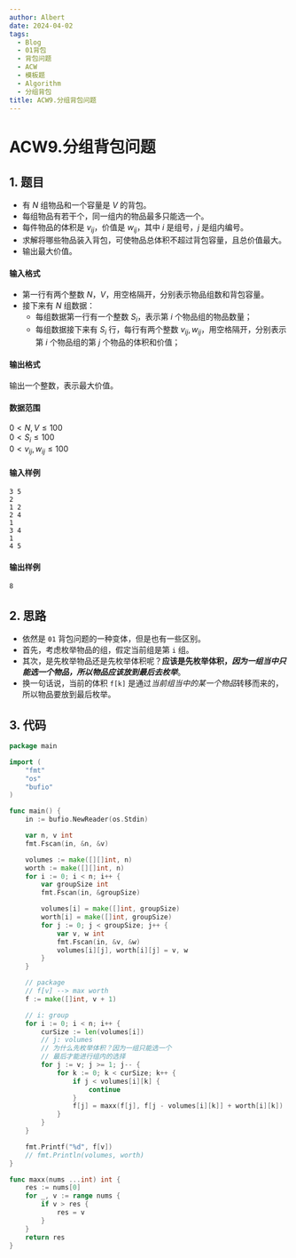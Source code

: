 ```yaml
---
author: Albert
date: 2024-04-02
tags:
  - Blog
  - 01背包
  - 背包问题
  - ACW
  - 模板题
  - Algorithm
  - 分组背包
title: ACW9.分组背包问题
---
```


# ACW9.分组背包问题

## 1. 题目

- 有 $N$ 组物品和一个容量是 $V$ 的背包。
- 每组物品有若干个，同一组内的物品最多只能选一个。
- 每件物品的体积是 $v_{ij}$，价值是 $w_{ij}$，其中 $i$ 是组号，$j$ 是组内编号。
- 求解将哪些物品装入背包，可使物品总体积不超过背包容量，且总价值最大。
- 输出最大价值。

#### 输入格式

- 第一行有两个整数 $N，V$，用空格隔开，分别表示物品组数和背包容量。
- 接下来有 $N$ 组数据：
  - 每组数据第一行有一个整数 $S_i$，表示第 $i$ 个物品组的物品数量；
  - 每组数据接下来有 $S_i$ 行，每行有两个整数 $v_{ij}, w_{ij}$，用空格隔开，分别表示第 $i$ 个物品组的第 $j$ 个物品的体积和价值；

#### 输出格式

输出一个整数，表示最大价值。

#### 数据范围

$0 \lt N, V \le 100$  
$0 \lt S_i \le 100$  
$0 \lt v_{ij}, w_{ij} \le 100$

#### 输入样例

```
3 5
2
1 2
2 4
1
3 4
1
4 5
```

#### 输出样例

```
8
```

## 2. 思路

- 依然是 `01` 背包问题的一种变体，但是也有一些区别。
- 首先，考虑枚举物品的组，假定当前组是第 `i` 组。
- 其次，是先枚举物品还是先枚举体积呢？**应该是先枚举体积，_因为一组当中只能选一个物品，所以物品应该放到最后去枚举_**。
- 换一句话说，当前的体积 `f[k]` 是通过*当前组当中的某一个物品*转移而来的，所以物品要放到最后枚举。

## 3. 代码

```go
package main

import (
    "fmt"
    "os"
    "bufio"
)

func main() {
    in := bufio.NewReader(os.Stdin)

    var n, v int
    fmt.Fscan(in, &n, &v)

    volumes := make([][]int, n)
    worth := make([][]int, n)
    for i := 0; i < n; i++ {
        var groupSize int
        fmt.Fscan(in, &groupSize)

        volumes[i] = make([]int, groupSize)
        worth[i] = make([]int, groupSize)
        for j := 0; j < groupSize; j++ {
            var v, w int
            fmt.Fscan(in, &v, &w)
            volumes[i][j], worth[i][j] = v, w
        }
    }

    // package
    // f[v] --> max worth
    f := make([]int, v + 1)

    // i: group
    for i := 0; i < n; i++ {
        curSize := len(volumes[i])
        // j: volumes
        // 为什么先枚举体积？因为一组只能选一个
        // 最后才能进行组内的选择
        for j := v; j >= 1; j-- {
            for k := 0; k < curSize; k++ {
                if j < volumes[i][k] {
                    continue
                }
                f[j] = maxx(f[j], f[j - volumes[i][k]] + worth[i][k])
            }
        }
    }

    fmt.Printf("%d", f[v])
    // fmt.Println(volumes, worth)
}

func maxx(nums ...int) int {
    res := nums[0]
    for _, v := range nums {
        if v > res {
            res = v
        }
    }
    return res
}
```
